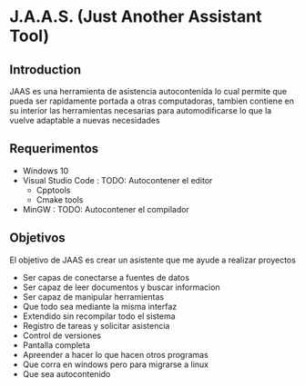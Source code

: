 # J.A.A.S. (Just Another Assistant Tool)

## Introduction
JAAS es una herramienta de asistencia autocontenida lo cual permite que pueda ser rapidamente portada a otras computadoras, tambien contiene en su interior las herramientas necesarias para automodificarse lo que la vuelve adaptable a nuevas necesidades

## Requerimentos
- Windows 10
- Visual Studio Code : TODO: Autocontener el editor
    - Cpptools
    - Cmake tools
- MinGW : TODO: Autocontener el compilador

## Objetivos
El objetivo de JAAS es crear un asistente que me ayude a realizar proyectos
- Ser capas de conectarse a fuentes de datos
- Ser capaz de leer documentos y buscar informacion
- Ser capaz de manipular herramientas
- Que todo sea mediante la misma interfaz
- Extendido sin recompilar todo el sistema
- Registro de tareas y solicitar asistencia 
- Control de versiones
- Pantalla completa
- Apreender a hacer lo que hacen otros programas
- Que corra en windows pero para migrarse a linux
- Que sea autocontenido